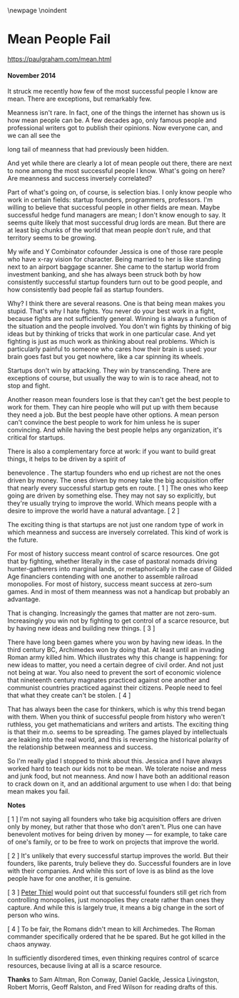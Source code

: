 \newpage
\noindent

Mean People Fail
================


  

<https://paulgraham.com/mean.html>
  

#### November 2014


  

  

 It struck me recently how few of the most successful people I know
are mean. There are exceptions, but remarkably few.
   

  

 Meanness isn't rare. In fact, one of the things the internet has
shown us is how mean people can be. A few decades ago, only famous
people and professional writers got to publish their opinions. Now
everyone can, and we can all see the
 
 long tail of
meanness
 that had previously been hidden.
   

  

 And yet while there are clearly a lot of mean people out there,
there are next to none among the most successful people I know.
What's going on here? Are meanness and success inversely correlated?
   

  

 Part of what's going on, of course, is selection bias. I only know
people who work in certain fields: startup founders, programmers,
professors. I'm willing to believe that successful people in other
fields are mean. Maybe successful hedge fund managers are mean; I
don't know enough to say. It seems quite likely that most successful
drug lords are mean. But there are at least big chunks of the world
that mean people don't rule, and that territory seems to be growing.
   

  

 My wife and Y Combinator cofounder Jessica is one of those rare
people who have x\-ray vision for character. Being married to her
is like standing next to an airport baggage scanner. She came to
the startup world from investment banking, and she has always been
struck both by how consistently successful startup founders turn
out to be good people, and how consistently bad people fail as
startup founders.
   

  

 Why? I think there are several reasons. One is that being mean
makes you stupid. That's why I hate fights. You never do your best
work in a fight, because fights are not sufficiently general.
Winning is always a function of the situation and the people involved.
You don't win fights by thinking of big ideas but by thinking of
tricks that work in one particular case. And yet fighting is just
as much work as thinking about real problems. Which is particularly
painful to someone who cares how their brain is used: your brain
goes fast but you get nowhere, like a car spinning its wheels.
   

  

 Startups don't win by attacking. They win by transcending. There
are exceptions of course, but usually the way to win is to race
ahead, not to stop and fight.
   

  

 Another reason mean founders lose is that they can't get the best
people to work for them. They can hire people who will put up with
them because they need a job. But the best people have other options.
A mean person can't convince the best people to work for him unless
he is super convincing. And while having the best people helps any
organization, it's critical for startups.
   

  

 There is also a complementary force at work: if you want to build
great things, it helps to be driven by a spirit of
 
 benevolence
 . The startup founders who end up
richest are not the ones driven by money. The ones driven by money
take the big acquisition offer that nearly every successful startup
gets en route.
 \[
 1
 ]
 The ones who keep going are driven by something
else. They may not say so explicitly, but they're usually trying
to improve the world. Which means people with a desire to improve
the world have a natural advantage.
 \[
 2
 ]
   

  

 The exciting thing is that startups are not just one random type
of work in which meanness and success are inversely correlated.
This kind of work is the future.
   

  

 For most of history success meant control of scarce resources. One
got that by fighting, whether literally in the case of pastoral
nomads driving hunter\-gatherers into marginal lands, or metaphorically
in the case of Gilded Age financiers contending with one another
to assemble railroad monopolies. For most of history, success meant
success at zero\-sum games. And in most of them meanness was not a
handicap but probably an advantage.
   

  

 That is changing. Increasingly the games that matter are not zero\-sum.
Increasingly you win not by fighting to get control of a scarce
resource, but by having new ideas and building new things.
 \[
 3
 ]
   

  

 There have long been games where you won by having new ideas. In
the third century BC, Archimedes won by doing that. At least until
an invading Roman army killed him. Which illustrates why
this change is happening: for new ideas to matter, you need a certain
degree of civil order. And not just not being at war. You also
need to prevent the sort of economic violence that nineteenth century
magnates practiced against one another and communist countries
practiced against their citizens. People need to feel that what
they create can't be stolen.
 \[
 4
 ]
   

  

 That has always been the case for thinkers, which is why this trend
began with them. When you think of successful people from history
who weren't ruthless, you get mathematicians and writers and artists.
The exciting thing is that their m.o. seems to be spreading. The
games played by intellectuals are leaking into the real world, and
this is reversing the historical polarity of the relationship between
meanness and success.
   

  

 So I'm really glad I stopped to think about this. Jessica and I
have always worked hard to teach our kids not to be mean. We
tolerate noise and mess and junk food, but not meanness. And now
I have both an additional reason to crack down on it, and an
additional argument to use when I do: that being mean makes you
fail.
   

  

  

  

  

  

  

  

**Notes** 
  

  

 \[
 1
 ]
I'm not saying all founders who take big acquisition offers
are driven only by money, but rather that those who don't aren't.
Plus one can have benevolent motives for being driven by money — for 
example, to take care of one's family, or to be free to work
on projects that improve the world.
   

  

 \[
 2
 ]
It's unlikely that every successful startup improves the
world. But their founders, like parents, truly believe they do.
Successful founders are in love with their companies. And while
this sort of love is as blind as the love people have for one
another, it is genuine.
   

  

 \[
 3
 ]
 [Peter 
Thiel](http://startupclass.samaltman.com/courses/lec05) 
 would point out that successful founders still
get rich from controlling monopolies, just monopolies they create
rather than ones they capture. And while this is largely true, it
means a big change in the sort of person who wins.
   

  

 \[
 4
 ]
To be fair, the Romans didn't mean to kill Archimedes. The
Roman commander specifically ordered that he be spared. But he got
killed in the chaos anyway.
   

  

 In sufficiently disordered times, even thinking requires
control of scarce resources, because living at all is a scarce
resource.
   

  

  

  

**Thanks** 
 to Sam Altman, Ron Conway, Daniel Gackle, Jessica Livingston, Robert Morris,
Geoff Ralston, and Fred Wilson for reading drafts of this.
   

  




